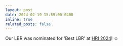 ```yaml
---
layout: post
date: 2024-02-19 15:59:00-0400
inline: true
related_posts: false
---
```


Our LBR was nominated for 'Best LBR' at [HRI 2024](https://humanrobotinteraction.org/2024/)! :relaxed: 
